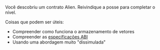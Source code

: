Você descobriu um contrato Alien. Reivindique a posse para completar o nível.

Coisas que podem ser úteis:
* Compreender como funciona o armazenamento de vetores
* Compreender as [especificações ABI](https://docs.soliditylang.org/en/latest/abi-spec.html)
* Usando uma abordagem muito "dissimulada"